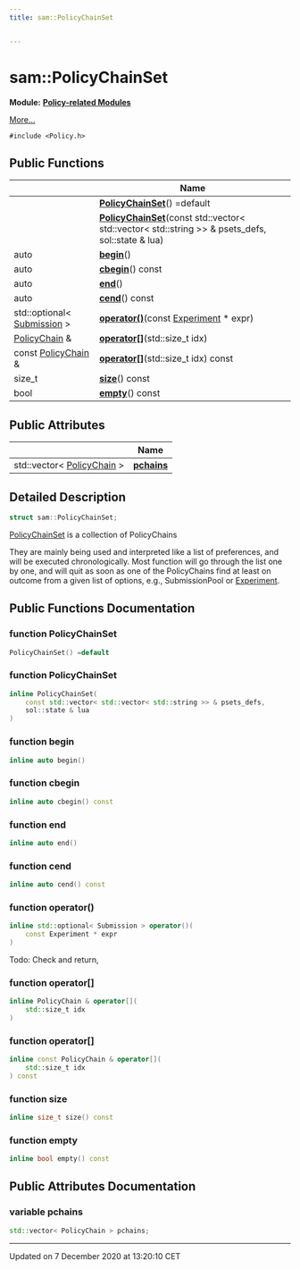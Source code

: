 ```yaml
---
title: sam::PolicyChainSet


---
```


# sam::PolicyChainSet


**Module:** **[Policy-related Modules](/doxygen/Modules/group___policies/)**

 [More...](#detailed-description)


`#include <Policy.h>`













## Public Functions

|                | Name           |
| -------------- | -------------- |
|  | **[PolicyChainSet](/doxygen/Classes/structsam_1_1_policy_chain_set/#function-policychainset)**() =default  |
|  | **[PolicyChainSet](/doxygen/Classes/structsam_1_1_policy_chain_set/#function-policychainset)**(const std::vector< std::vector< std::string >> & psets_defs, sol::state & lua)  |
| auto | **[begin](/doxygen/Classes/structsam_1_1_policy_chain_set/#function-begin)**()  |
| auto | **[cbegin](/doxygen/Classes/structsam_1_1_policy_chain_set/#function-cbegin)**() const  |
| auto | **[end](/doxygen/Classes/structsam_1_1_policy_chain_set/#function-end)**()  |
| auto | **[cend](/doxygen/Classes/structsam_1_1_policy_chain_set/#function-cend)**() const  |
| std::optional< [Submission](/doxygen/Classes/classsam_1_1_submission/) > | **[operator()](/doxygen/Classes/structsam_1_1_policy_chain_set/#function-operator())**(const [Experiment](/doxygen/Classes/classsam_1_1_experiment/) * expr)  |
| [PolicyChain](/doxygen/Classes/structsam_1_1_policy_chain/) & | **[operator[]](/doxygen/Classes/structsam_1_1_policy_chain_set/#function-operator[])**(std::size_t idx)  |
| const [PolicyChain](/doxygen/Classes/structsam_1_1_policy_chain/) & | **[operator[]](/doxygen/Classes/structsam_1_1_policy_chain_set/#function-operator[])**(std::size_t idx) const  |
| size_t | **[size](/doxygen/Classes/structsam_1_1_policy_chain_set/#function-size)**() const  |
| bool | **[empty](/doxygen/Classes/structsam_1_1_policy_chain_set/#function-empty)**() const  |


## Public Attributes

|                | Name           |
| -------------- | -------------- |
| std::vector< [PolicyChain](/doxygen/Classes/structsam_1_1_policy_chain/) > | **[pchains](/doxygen/Classes/structsam_1_1_policy_chain_set/#variable-pchains)**  |






## Detailed Description

```cpp
struct sam::PolicyChainSet;
```



























[PolicyChainSet](/doxygen/Classes/structsam_1_1_policy_chain_set/) is a collection of PolicyChains

They are mainly being used and interpreted like a list of preferences, and will be executed chronologically. Most function will go through the list one by one, and will quit as soon as one of the PolicyChains find at least on outcome from a given list of options, e.g., SubmissionPool or [Experiment](/doxygen/Classes/classsam_1_1_experiment/). 









## Public Functions Documentation

### function PolicyChainSet

```cpp
PolicyChainSet() =default
```





























### function PolicyChainSet

```cpp
inline PolicyChainSet(
    const std::vector< std::vector< std::string >> & psets_defs,
    sol::state & lua
)
```





























### function begin

```cpp
inline auto begin()
```





























### function cbegin

```cpp
inline auto cbegin() const
```





























### function end

```cpp
inline auto end()
```





























### function cend

```cpp
inline auto cend() const
```





























### function operator()

```cpp
inline std::optional< Submission > operator()(
    const Experiment * expr
)
```




























Todo: Check and return, 

### function operator[]

```cpp
inline PolicyChain & operator[](
    std::size_t idx
)
```





























### function operator[]

```cpp
inline const PolicyChain & operator[](
    std::size_t idx
) const
```





























### function size

```cpp
inline size_t size() const
```





























### function empty

```cpp
inline bool empty() const
```































## Public Attributes Documentation

### variable pchains

```cpp
std::vector< PolicyChain > pchains;
```

































-------------------------------

Updated on  7 December 2020 at 13:20:10 CET